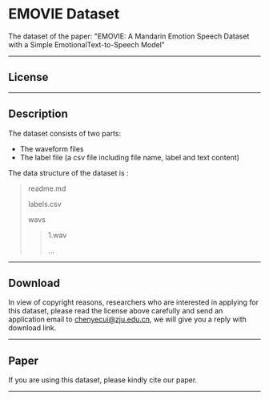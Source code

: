 # EMOVIE Dataset

The dataset of the paper: "EMOVIE: A Mandarin Emotion Speech Dataset with a Simple EmotionalText-to-Speech Model"

---

## License

----

## Description

The dataset consists of two parts: 
- The waveform files
- The label file (a csv file including file name, label and text content)

The data structure of the dataset is :

> readme.md
> 
> labels.csv
> 
> wavs
>> 1.wav
>> 
>> ...


---

## Download

In view of copyright reasons, researchers who are interested in applying for this dataset, please read the license above carefully and send an application email to <chenyecui@zju.edu.cn>, we will give you a reply with download link.

---

## Paper

If you are using this dataset, please kindly cite our paper.

---
